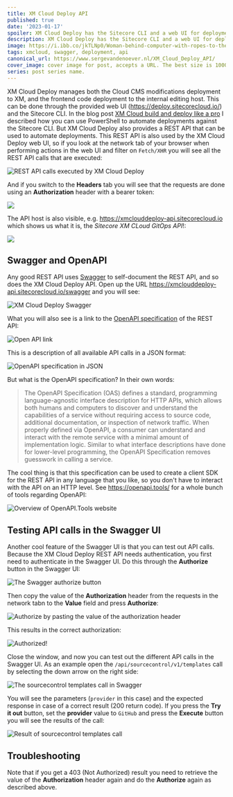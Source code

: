 ```yaml
---
title: XM Cloud Deploy API  
published: true
date: '2023-01-17'
spoiler: XM Cloud Deploy has the Sitecore CLI and a web UI for deployment, but both are based on a well-documented API!  
description: XM Cloud Deploy has the Sitecore CLI and a web UI for deployment, but both are based on a well-documented API!
image: https://i.ibb.co/jkTLNp0/Woman-behind-computer-with-ropes-to-the-cloud.png
tags: xmcloud, swagger, deployment, api
canonical_url: https://www.sergevandenoever.nl/XM_Cloud_Deploy_API/
cover_image: cover image for post, accepts a URL. The best size is 1000 x 420.
series: post series name.
---
```


XM Cloud Deploy manages both the Cloud CMS modifications deployment to XM, and the frontend code deployment to the internal editing host. This can be done through the provided web UI (https://deploy.sitecorecloud.io/) and the Sitecore CLI. In the blog post [XM Cloud build and deploy like a pro](https://www.sergevandenoever.nl/XM_Cloud_build_and_deploy_like_a_pro/) I described how you can use PowerShell to automate deployments against the Sitecore CLI. But XM Cloud Deploy also provides a REST API that can be used to automate deployments. This REST API is also used by the XM Cloud Deploy web UI, so if you look at the network tab of your browser when performing actions in the web UI and filter on `Fetch/XHR` you will see all the REST API calls that are executed:

![REST API calls executed by XM Cloud Deploy](XM_Cloud_Deploy_API/r2o1amc212.png)

And if you switch to the **Headers** tab you will see that the requests are done using an **Authorization** header with a bearer token:

![](XM_Cloud_Deploy_API/r2o3amc232.png)

The API host is also visible, e.g. https://xmclouddeploy-api.sitecorecloud.io which shows us what it is, the *Sitecore XM CLoud GitOps API*!: 

![](XM_Cloud_Deploy_API/r2o5amc252.png)

## Swagger and OpenAPI

Any good REST API uses [Swagger](https://swagger.io/) to self-document the REST API, and so does the XM Cloud Deploy API. Open up the URL https://xmclouddeploy-api.sitecorecloud.io/swagger and you will see:

![XM Cloud Deploy Swagger](XM_Cloud_Deploy_API/r2o10amc2102.png)

What you will also see is a link to the [OpenAPI specification](https://spec.openapis.org/oas/latest.html) of the REST API:

![Open API link](XM_Cloud_Deploy_API/r2o12amc2122.png)

This is a description of all available API calls in a JSON format:

![OpenAPI specification in JSON](XM_Cloud_Deploy_API/r2o14amc2142.png)

But what is the OpenAPI specification? In their own words:

> The OpenAPI Specification (OAS) defines a standard, programming language-agnostic interface description for HTTP APIs, which allows both humans and computers to discover and understand the capabilities of a service without requiring access to source code, additional documentation, or inspection of network traffic. When properly defined via OpenAPI, a consumer can understand and interact with the remote service with a minimal amount of implementation logic. Similar to what interface descriptions have done for lower-level programming, the OpenAPI Specification removes guesswork in calling a service.

The cool thing is that this specification can be used to create a client SDK for the REST API in any language that you like, so you don't have to interact with the API on an HTTP level. See https://openapi.tools/ for a whole bunch of tools regarding OpenAPI:

![Overview of OpenAPI.Tools website](XM_Cloud_Deploy_API/r2o21amc2212.png)

## Testing API calls in the Swagger UI

Another cool feature of the Swagger UI is that you can test out API calls. Because the XM Cloud Deploy REST API needs authentication, you first need to authenticate in the Swagger UI. Do this through the **Authorize** button in the Swagger UI:

![The Swagger authorize button](XM_Cloud_Deploy_API/r2o24amc2242.png)

Then copy the value of the **Authorization** header from the requests in the network tabn to the **Value** field and press **Authorize**:

![Authorize by pasting the value of the authorization header](XM_Cloud_Deploy_API/r2o27amc2272.png)

This results in the correct authorization:

![Authorized!](XM_Cloud_Deploy_API/r2o28amc2282.png)

Close the window, and now you can test out the different API calls in the Swagger UI. As an example open the `/api/sourcecontrol/v1/templates` call by selecting the down arrow on the right side:

![The sourcecontrol templates call in Swagger](XM_Cloud_Deploy_API/r2o49amc2492.png)

You will see the parameters (`provider` in this case) and the expected response in case of a correct result (200 return code). If you press the **Try it out** button, set the **provider** value to `GitHub` and press the **Execute** button you will see the results of the call:

![Result of sourcecontrol templates call](XM_Cloud_Deploy_API/r2o52amc2522.png)

## Troubleshooting

Note that if you get a 403 (Not Authorized) result you need to retrieve the value of the **Authorization** header again and do the **Authorize** again as described above. 




